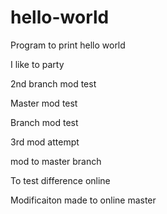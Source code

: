 # hello-world
Program to print hello world

I like to party

2nd branch mod test

Master mod test

Branch mod test

3rd mod attempt

mod to master branch

To test difference online

Modificaiton made to online master
